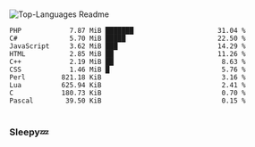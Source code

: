 #

![Top-Languages Readme](https://github.com/MogsFriend/MogsFriend/workflows/Top-Languages%20Readme/badge.svg)

<!--START_SECTION:top_language-->
```text
PHP            7.87 MiB ███████                     31.04 %
C#             5.70 MiB █████                       22.50 %
JavaScript     3.62 MiB ███                         14.29 %
HTML           2.85 MiB ██                          11.26 %
C++            2.19 MiB ██                           8.63 %
CSS            1.46 MiB █                            5.76 %
Perl         821.18 KiB                              3.16 %
Lua          625.94 KiB                              2.41 %
C            180.73 KiB                              0.70 %
Pascal        39.50 KiB                              0.15 %
```
<!--END_SECTION:top_language-->

#

### Sleepy💤
<!--
**MogsFriend/MogsFriend** is a ✨ _special_ ✨ repository because its `README.md` (this file) appears on your GitHub profile.

Here are some ideas to get you started:

- 🔭 I’m currently working on ...
- 🌱 I’m currently learning ...
- 👯 I’m looking to collaborate on ...
- 🤔 I’m looking for help with ...
- 💬 Ask me about ...
- 📫 How to reach me: ...
- 😄 Pronouns: ...
- ⚡ Fun fact: ...
-->
